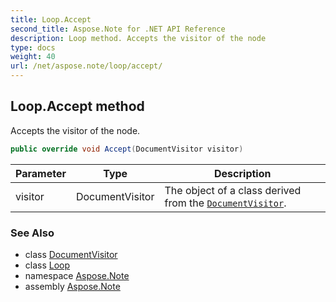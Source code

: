 ```yaml
---
title: Loop.Accept
second_title: Aspose.Note for .NET API Reference
description: Loop method. Accepts the visitor of the node
type: docs
weight: 40
url: /net/aspose.note/loop/accept/
---
```

## Loop.Accept method

Accepts the visitor of the node.

```csharp
public override void Accept(DocumentVisitor visitor)
```

| Parameter | Type | Description |
| --- | --- | --- |
| visitor | DocumentVisitor | The object of a class derived from the [`DocumentVisitor`](../../documentvisitor/). |

### See Also

* class [DocumentVisitor](../../documentvisitor/)
* class [Loop](../)
* namespace [Aspose.Note](../../loop/)
* assembly [Aspose.Note](../../../)


